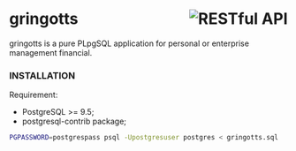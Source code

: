 # <img align="right" src="https://vignette.wikia.nocookie.net/harrypotter/images/e/e3/Potter_vault.jpg/revision/latest/scale-to-width-down/400" alt="RESTful API" title="RESTful API"> gringotts
gringotts is a pure PLpgSQL application for personal or enterprise management financial.


### INSTALLATION
Requirement:
- PostgreSQL >= 9.5;
- postgresql-contrib package;

```sh
PGPASSWORD=postgrespass psql -Upostgresuser postgres < gringotts.sql
```

